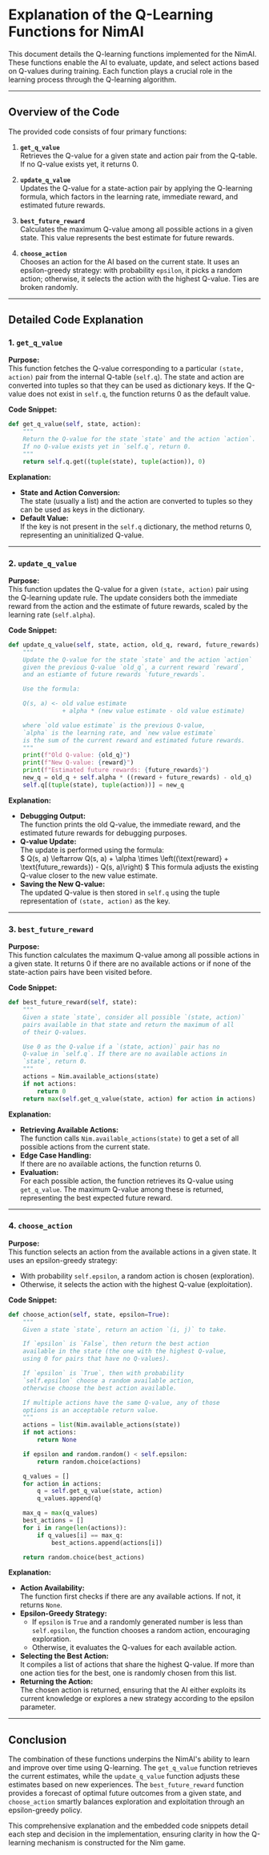 # Explanation of the Q-Learning Functions for NimAI

This document details the Q-learning functions implemented for the NimAI. These functions enable the AI to evaluate, update, and select actions based on Q-values during training. Each function plays a crucial role in the learning process through the Q-learning algorithm.

---

## Overview of the Code

The provided code consists of four primary functions:

1. **`get_q_value`**  
   Retrieves the Q-value for a given state and action pair from the Q-table. If no Q-value exists yet, it returns 0.

2. **`update_q_value`**  
   Updates the Q-value for a state-action pair by applying the Q-learning formula, which factors in the learning rate, immediate reward, and estimated future rewards.

3. **`best_future_reward`**  
   Calculates the maximum Q-value among all possible actions in a given state. This value represents the best estimate for future rewards.

4. **`choose_action`**  
   Chooses an action for the AI based on the current state. It uses an epsilon-greedy strategy: with probability `epsilon`, it picks a random action; otherwise, it selects the action with the highest Q-value. Ties are broken randomly.

---

## Detailed Code Explanation

### 1. `get_q_value`

**Purpose:**  
This function fetches the Q-value corresponding to a particular `(state, action)` pair from the internal Q-table (`self.q`). The state and action are converted into tuples so that they can be used as dictionary keys. If the Q-value does not exist in `self.q`, the function returns 0 as the default value.

**Code Snippet:**

```python
def get_q_value(self, state, action):
    """
    Return the Q-value for the state `state` and the action `action`.
    If no Q-value exists yet in `self.q`, return 0.
    """
    return self.q.get((tuple(state), tuple(action)), 0)
```

**Explanation:**  
- **State and Action Conversion:**  
  The state (usually a list) and the action are converted to tuples so they can be used as keys in the dictionary.
- **Default Value:**  
  If the key is not present in the `self.q` dictionary, the method returns 0, representing an uninitialized Q-value.

---

### 2. `update_q_value`

**Purpose:**  
This function updates the Q-value for a given `(state, action)` pair using the Q-learning update rule. The update considers both the immediate reward from the action and the estimate of future rewards, scaled by the learning rate (`self.alpha`).

**Code Snippet:**

```python
def update_q_value(self, state, action, old_q, reward, future_rewards):
    """
    Update the Q-value for the state `state` and the action `action`
    given the previous Q-value `old_q`, a current reward `reward`,
    and an estiamte of future rewards `future_rewards`.

    Use the formula:

    Q(s, a) <- old value estimate
               + alpha * (new value estimate - old value estimate)

    where `old value estimate` is the previous Q-value,
    `alpha` is the learning rate, and `new value estimate`
    is the sum of the current reward and estimated future rewards.
    """
    print(f"Old Q-value: {old_q}")
    print(f"New Q-value: {reward}")
    print(f"Estimated future rewards: {future_rewards}")
    new_q = old_q + self.alpha * ((reward + future_rewards) - old_q)
    self.q[(tuple(state), tuple(action))] = new_q
```

**Explanation:**  
- **Debugging Output:**  
  The function prints the old Q-value, the immediate reward, and the estimated future rewards for debugging purposes.
- **Q-value Update:**  
  The update is performed using the formula:  
  $
  Q(s, a) \leftarrow Q(s, a) + \alpha \times \left((\text{reward} + \text{future_rewards}) - Q(s, a)\right)
  $
  This formula adjusts the existing Q-value closer to the new value estimate.
- **Saving the New Q-value:**  
  The updated Q-value is then stored in `self.q` using the tuple representation of `(state, action)` as the key.

---

### 3. `best_future_reward`

**Purpose:**  
This function calculates the maximum Q-value among all possible actions in a given state. It returns 0 if there are no available actions or if none of the state-action pairs have been visited before.

**Code Snippet:**

```python
def best_future_reward(self, state):
    """
    Given a state `state`, consider all possible `(state, action)`
    pairs available in that state and return the maximum of all
    of their Q-values.

    Use 0 as the Q-value if a `(state, action)` pair has no
    Q-value in `self.q`. If there are no available actions in
    `state`, return 0.
    """
    actions = Nim.available_actions(state)
    if not actions:
        return 0
    return max(self.get_q_value(state, action) for action in actions)
```

**Explanation:**  
- **Retrieving Available Actions:**  
  The function calls `Nim.available_actions(state)` to get a set of all possible actions from the current state.
- **Edge Case Handling:**  
  If there are no available actions, the function returns 0.
- **Evaluation:**  
  For each possible action, the function retrieves its Q-value using `get_q_value`. The maximum Q-value among these is returned, representing the best expected future reward.

---

### 4. `choose_action`

**Purpose:**  
This function selects an action from the available actions in a given state. It uses an epsilon-greedy strategy:
- With probability `self.epsilon`, a random action is chosen (exploration).
- Otherwise, it selects the action with the highest Q-value (exploitation).

**Code Snippet:**

```python
def choose_action(self, state, epsilon=True):
    """
    Given a state `state`, return an action `(i, j)` to take.

    If `epsilon` is `False`, then return the best action
    available in the state (the one with the highest Q-value,
    using 0 for pairs that have no Q-values).

    If `epsilon` is `True`, then with probability
    `self.epsilon` choose a random available action,
    otherwise choose the best action available.

    If multiple actions have the same Q-value, any of those
    options is an acceptable return value.
    """
    actions = list(Nim.available_actions(state))
    if not actions:
        return None

    if epsilon and random.random() < self.epsilon:
        return random.choice(actions)

    q_values = []
    for action in actions:
        q = self.get_q_value(state, action)
        q_values.append(q)

    max_q = max(q_values)
    best_actions = []
    for i in range(len(actions)):
        if q_values[i] == max_q:
            best_actions.append(actions[i])

    return random.choice(best_actions)
```

**Explanation:**  
- **Action Availability:**  
  The function first checks if there are any available actions. If not, it returns `None`.
- **Epsilon-Greedy Strategy:**  
  - If `epsilon` is `True` and a randomly generated number is less than `self.epsilon`, the function chooses a random action, encouraging exploration.
  - Otherwise, it evaluates the Q-values for each available action.
- **Selecting the Best Action:**  
  It compiles a list of actions that share the highest Q-value. If more than one action ties for the best, one is randomly chosen from this list.
- **Returning the Action:**  
  The chosen action is returned, ensuring that the AI either exploits its current knowledge or explores a new strategy according to the epsilon parameter.

---

## Conclusion

The combination of these functions underpins the NimAI's ability to learn and improve over time using Q-learning. The `get_q_value` function retrieves the current estimates, while the `update_q_value` function adjusts these estimates based on new experiences. The `best_future_reward` function provides a forecast of optimal future outcomes from a given state, and `choose_action` smartly balances exploration and exploitation through an epsilon-greedy policy.

This comprehensive explanation and the embedded code snippets detail each step and decision in the implementation, ensuring clarity in how the Q-learning mechanism is constructed for the Nim game.